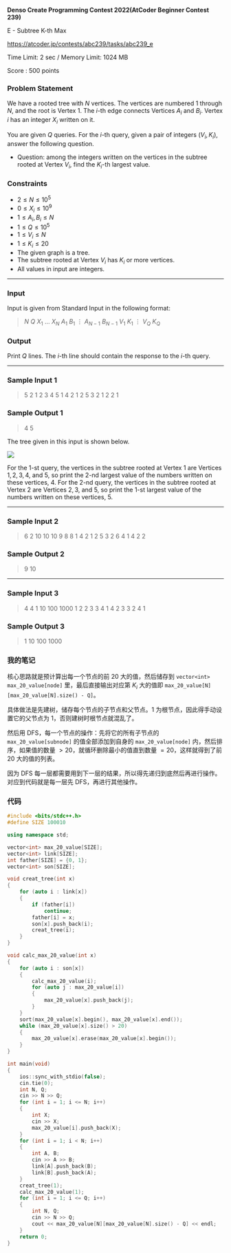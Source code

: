 **Denso Create Programming Contest 2022(AtCoder Beginner Contest 239)**

E - Subtree K-th Max

https://atcoder.jp/contests/abc239/tasks/abc239_e

<!--more-->

Time Limit: 2 sec / Memory Limit: 1024 MB

Score : $500$ points

### Problem Statement

We have a rooted tree with $N$ vertices. The vertices are numbered $1$ through $N$, and the root is Vertex $1$.
The $i$-th edge connects Vertices $A_i$ and $B_i$.
Vertex $i$ has an integer $X_i$ written on it.

You are given $Q$ queries. For the $i$-th query, given a pair of integers $(V_i,K_i)$, answer the following question.

- Question: among the integers written on the vertices in the subtree rooted at Vertex $V_i$, find the $K_i$-th largest value.

### Constraints

- $2 \leq N \leq 10^5$
- $0\leq X_i\leq 10^9$
- $1\leq A_i,B_i\leq N$
- $1\leq Q \leq 10^5$
- $1\leq V_i\leq N$
- $1\leq K_i\leq 20$
- The given graph is a tree.
- The subtree rooted at Vertex $V_i$ has $K_i$ or more vertices.
- All values in input are integers.

------

### Input

Input is given from Standard Input in the following format:

> $N$ $Q$
> $X_1$ $\ldots$ $X_N$
> $A_1$ $B_1$
> $\vdots$
> $A_{N-1}$ $B_{N-1}$
> $V_1$ $K_1$
> $\vdots$
> $V_Q$ $K_Q$

### Output

Print $Q$ lines. The $i$-th line should contain the response to the $i$-th query.

------

### Sample Input 1

> 5 2
> 1 2 3 4 5
> 1 4
> 2 1
> 2 5
> 3 2
> 1 2
> 2 1

### Sample Output 1

> 4
> 5

The tree given in this input is shown below.

![](https://assets.zouht.com/img/io/26-01.webp)

For the $1$-st query, the vertices in the subtree rooted at Vertex $1$ are Vertices $1, 2, 3, 4$, and $5$, so print the $2$-nd largest value of the numbers written on these vertices, $4$.
For the $2$-nd query, the vertices in the subtree rooted at Vertex $2$ are Vertices $2, 3$, and $5$, so print the $1$-st largest value of the numbers written on these vertices, $5$.

------

### Sample Input 2

> 6 2
> 10 10 10 9 8 8
> 1 4
> 2 1
> 2 5
> 3 2
> 6 4
> 1 4
> 2 2

### Sample Output 2

> 9
> 10

------

### Sample Input 3

> 4 4
> 1 10 100 1000
> 1 2
> 2 3
> 3 4
> 1 4
> 2 3
> 3 2
> 4 1

### Sample Output 3

> 1
> 10
> 100
> 1000

### 我的笔记

核心思路就是预计算出每一个节点的前 $20$ 大的值，然后储存到 `vector<int> max_20_value[node]` 里，最后直接输出对应第 $K_i$ 大的值即 `max_20_value[N][max_20_value[N].size() - Q]`。

具体做法是先建树，储存每个节点的子节点和父节点。$1$ 为根节点，因此得手动设置它的父节点为 $1$，否则建树时根节点就混乱了。

然后用 DFS，每一个节点的操作：先将它的所有子节点的 `max_20_value[subnode]` 的值全部添加到自身的 `max_20_value[node]` 内，然后排序，如果值的数量 $>20$，就循环删除最小的值直到数量 $=20$，这样就得到了前 $20$ 大的值的列表。

因为 DFS 每一层都需要用到下一层的结果，所以得先递归到底然后再进行操作。对应到代码就是每一层先 DFS，再进行其他操作。

### 代码

```cpp
#include <bits/stdc++.h>
#define SIZE 100010

using namespace std;

vector<int> max_20_value[SIZE];
vector<int> link[SIZE];
int father[SIZE] = {0, 1};
vector<int> son[SIZE];

void creat_tree(int x)
{
	for (auto i : link[x])
	{
		if (father[i])
			continue;
		father[i] = x;
		son[x].push_back(i);
		creat_tree(i);
	}
}

void calc_max_20_value(int x)
{
	for (auto i : son[x])
	{
		calc_max_20_value(i);
		for (auto j : max_20_value[i])
		{
			max_20_value[x].push_back(j);
		}
	}
	sort(max_20_value[x].begin(), max_20_value[x].end());
	while (max_20_value[x].size() > 20)
	{
		max_20_value[x].erase(max_20_value[x].begin());
	}
}

int main(void)
{
	ios::sync_with_stdio(false);
	cin.tie(0);
	int N, Q;
	cin >> N >> Q;
	for (int i = 1; i <= N; i++)
	{
		int X;
		cin >> X;
		max_20_value[i].push_back(X);
	}
	for (int i = 1; i < N; i++)
	{
		int A, B;
		cin >> A >> B;
		link[A].push_back(B);
		link[B].push_back(A);
	}
	creat_tree(1);
	calc_max_20_value(1);
	for (int i = 1; i <= Q; i++)
	{
		int N, Q;
		cin >> N >> Q;
		cout << max_20_value[N][max_20_value[N].size() - Q] << endl;
	}
	return 0;
}
```
